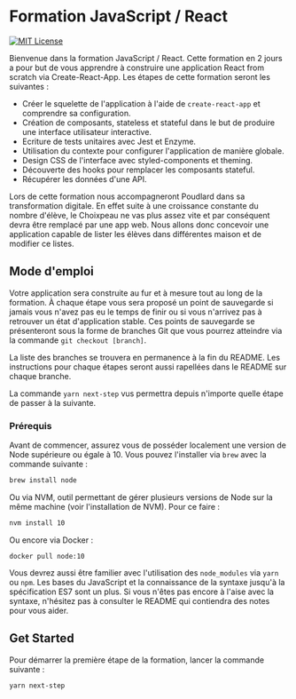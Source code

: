 # Formation JavaScript / React

[![MIT License](https://img.shields.io/badge/license-MIT-blue.svg)](./LICENSE)

Bienvenue dans la formation JavaScript / React. Cette formation en 2 jours a pour but de vous apprendre à construire une
application React from scratch via Create-React-App. Les étapes de cette formation seront les suivantes :

- Créer le squelette de l'application à l'aide de `create-react-app` et comprendre sa configuration.
- Création de composants, stateless et stateful dans le but de produire une interface utilisateur interactive.
- Ecriture de tests unitaires avec Jest et Enzyme.
- Utilisation du contexte pour configurer l'application de manière globale.
- Design CSS de l'interface avec styled-components et theming.
- Découverte des hooks pour remplacer les composants stateful.
- Récupérer les données d'une API.

Lors de cette formation nous accompagneront Poudlard dans sa transformation digitale. En effet suite à une croissance
constante du nombre d'élève, le Choixpeau ne vas plus assez vite et par conséquent devra être remplacé par une app web.
Nous allons donc concevoir une application capable de lister les élèves dans différentes maison et de modifier ce
listes.

## Mode d'emploi

Votre application sera construite au fur et à mesure tout au long de la formation. À chaque étape vous sera proposé un
point de sauvegarde si jamais vous n'avez pas eu le temps de finir ou si vous n'arrivez pas à retrouver un état
d'application stable. Ces points de sauvegarde se présenteront sous la forme de branches Git que vous pourrez atteindre
via la commande `git checkout [branch]`.

La liste des branches se trouvera en permanence à la fin du README. Les instructions pour chaque étapes seront aussi
rapellées dans le README sur chaque branche.

La commande `yarn next-step` vus permettra depuis n'importe quelle étape de passer à la suivante.

### Prérequis

Avant de commencer, assurez vous de posséder localement une version de Node supérieure ou égale à 10. Vous pouvez
l'installer via `brew` avec la commande suivante :

```bash
brew install node
```

Ou via NVM, outil permettant de gérer plusieurs versions de Node sur la même machine (voir l'installation de NVM).
Pour ce faire :

```bash
nvm install 10
```

Ou encore via Docker :

```
docker pull node:10
```

Vous devrez aussi être familier avec l'utilisation des `node_modules` via `yarn` ou `npm`. Les bases du JavaScript et
la connaissance de la syntaxe jusqu'à la spécification ES7 sont un plus. Si vous n'êtes pas encore à l'aise avec la
syntaxe, n'hésitez pas à consulter le README qui contiendra des notes pour vous aider.

## Get Started

Pour démarrer la première étape de la formation, lancer la commande suivante :

```
yarn next-step
```
